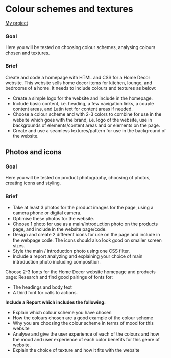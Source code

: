 # Colour schemes and textures

[My project](https://design2-iselin-haugen.netlify.app/)

### Goal
Here you will be tested on choosing colour schemes, analysing colours chosen and textures.

### Brief
Create and code a homepage with HTML and CSS for a Home Decor website.
This website sells home decor items for kitchen, lounge, and bedrooms of a home.
It needs to include colours and textures as below:

- Create a simple logo for the website and include in the homepage.
- Include basic content, i.e. heading, a few navigation links, a couple content areas, and Latin text for content areas if needed.
- Choose a colour scheme and with 2-3 colors to combine for use in the website which goes with the brand, i.e. logo of the website, use in backgrounds of elements/content areas and or elements on the page.
- Create and use a seamless textures/pattern for use in the background of the website.

## Photos and icons

### Goal
Here you will be tested on product photography, choosing of photos, creating icons and styling.

### Brief

- Take at least 3 photos for the product images for the page, using a camera phone or digital camera.
- Optimise these photos for the website.
- Choose 1 photo for use as a main/introduction photo on the products page, and include in the website page/code.
- Design and create 2 different icons for use on the page and include in the webpage code. The icons should also look good on smaller screen sizes.
- Style the main / introduction photo using one CSS filter.
- Include a report analyzing and explaining your choice of main introduction photo including composition.

Choose 2-3 fonts for the Home Decor website homepage and products page: Research and find good pairings of fonts for:
- The headings and body text
- A third font for calls to actions.

**Include a Report which includes the following:**
- Explain which colour scheme you have chosen
- How the colours chosen are a good example of the colour scheme
- Why you are choosing the colour scheme in terms of mood for this website
- Analyse and give the user experience of each of the colours and how the mood and user experience of each color benefits for this genre of website.
- Explain the choice of texture and how it fits with the website
    
